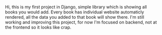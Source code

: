 Hi, this is my first project in Django, simple library which is showing all books you would add. Every book has individual
website automaticly rendered, all the data you added to that book will show there. I'm still working and improving this
project, for now I'm focused on backend, not at the frontend so it looks like crap.
